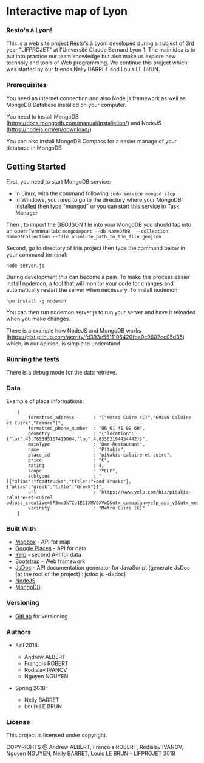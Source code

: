 # Interactive map of Lyon

### Resto's à Lyon!

This is a web site project Resto's à Lyon! developed during a subject of 3rd year "LIFPROJET"  at l’Université Claude Bernard Lyon 1.  The main idea is to put into practice our team knowledge but also make us explore new technoly and tools of Web programming. We continue this project which was started by our friends Nelly BARRET and Louis LE BRUN.

### Prerequisites

You need an internet connection and also Node.js framework as well as MongoDB Databese installed on your computer.

You need to install MongoDB (https://docs.mongodb.com/manual/installation/) and NodeJS (https://nodejs.org/en/download/)

You can also install MongoDB Compass for a easier manage of your database in MongoDB

## Getting Started

First, you need to start MongoDB service:
   * In Linux, with the command following `sudo service mongod stop`
   * In Windows, you need to go to the directory where your MongoDB installed then type "mongod" or you can start this service in Task Manager

Then , to import the GEOJSON file into your MongoDB you should tap into an open Terminal tab:
`mongoimport --db NameOfDB  --collection NameOfCollection --file absolute_path_to_the_file.geojson`

Second, go to directory of this project then type the command below in your command terminal:
   
   `node server.js`
   
During development this can become a pain. To make this process easier install nodemon, a tool that will monitor your code for changes and automatically restart the server when necessary. To install nodemon:

  `npm install -g nodemon`

You can then run nodemon server.js to run your server and have it reloaded when you make changes. 

There is a example how NodeJS and MongoDB works (https://gist.github.com/aerrity/fd393e5511106420fba0c9602cc05d35) which, in our opinion, is simple to understand

### Running the tests

There is a debug mode for the data retrieve.

### Data
Example of place informations:
```
    {
        formatted_address       : "["Metro Cuire (C)","69300 Caluire et Cuire","France"]",
        formatted_phone_number  : "06 61 41 99 60",
        geometry                : "{"location":{"lat":45.785595167419004,"lng":4.83302194434442}}",
        mainType                : "Bar-Restaurant",
        name                    : "Pitakia",
        place_id                : "pitakia-caluire-et-cuire",
        price                   : "€",
        rating                  : 4,
        scope                   : "YELP",
        subtypes                : "[{"alias":"foodtrucks","title":"Food Trucks"},{"alias":"greek","title":"Greek"}]",
        url                     : "https://www.yelp.com/biz/pitakia-caluire-et-cuire?adjust_creative=tF3mc9kTCu1E1IXMV0XVwQ&utm_campaign=yelp_api_v3&utm_medium=api_v3_business_search&utm_source=tF3mc9kTCu1E1IXMV0XVwQ",
        vicinity                : "Metro Cuire (C)"
    }
```
### Built With

* [Mapbox](https://www.mapbox.com/) - API for map
* [Google Places](https://developers.google.com/places/) - API for data
* [Yelp](https://www.yelp.com/) - second API for data
* [Bootstrap](https://getbootstrap.com/) - Web framework
* [JsDoc](http://usejsdoc.org/) - API documentation generator for JavaScript (generate JsDoc (at the root of the project) : jsdoc js -d=doc)
* [NodeJS](http://https://nodejs.org/en) 
* [MongoDB](https://www.mongodb.com/fr) 


### Versioning

* [GitLab](https://about.gitlab.com/) for versioning.  

### Authors
- Fall 2018:
  * Andrew ALBERT
  * François ROBERT
  * Rodislav IVANOV
  * Nguyen NGUYEN
  
- Spring 2018:
  * Nelly BARRET
  * Louis LE BRUN

### License

This project is licensed under copyright.

COPYRIGHTS @ Andrew ALBERT, François ROBERT, Rodislav IVANOV, Nguyen NGUYEN, Nelly BARRET, Louis LE BRUN - LIFPROJET 2018
